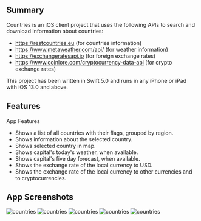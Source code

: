 

## Summary

Countries is an iOS client project that uses the following APIs to search and download information about countries:

- https://restcountries.eu (for countries information)
- https://www.metaweather.com/api/ (for weather information)
- https://exchangeratesapi.io (for foreign exchange rates)
- https://www.coinlore.com/cryptocurrency-data-api (for crypto exchange rates)

This project has been written in Swift 5.0 and runs in any iPhone or iPad with iOS 13.0 and above.

## Features

App Features

- Shows a list of all countries with their flags, grouped by region.
- Shows information about the selected country.
- Shows selected country in map.
- Shows capital's today's weather, when available.
- Shows capital's five day forecast, when available.
- Shows the exchange rate of the local currency to USD.
- Shows the exchange rate of the local currency to other currencies and to cryptocurrencies.

## App Screenshots

![countries](https://github.com/chrzarma/countries/blob/master/CountriesViewController.png)
![countries](https://github.com/chrzarma/countries/blob/master/CountriesDetailViewController.png)
![countries](https://github.com/chrzarma/countries/blob/master/CountriesExchangeRatesViewController.png)
![countries](https://github.com/chrzarma/countries/blob/master/CountriesExchangeRatesViewControllerWhenCellTapped.png)
![countries](https://github.com/chrzarma/countries/blob/master/CryptosExchangeRate.png)
